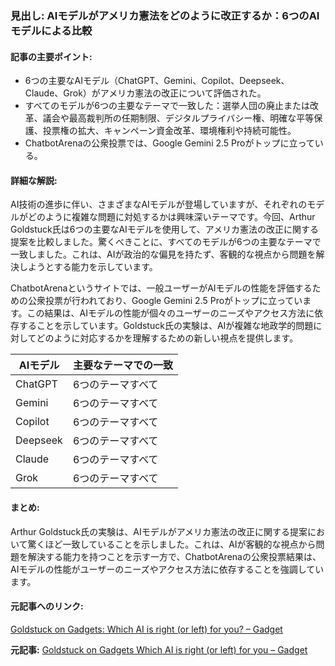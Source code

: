 ### 見出し: AIモデルがアメリカ憲法をどのように改正するか：6つのAIモデルによる比較

#### 記事の主要ポイント:
- 6つの主要なAIモデル（ChatGPT、Gemini、Copilot、Deepseek、Claude、Grok）がアメリカ憲法の改正について評価された。
- すべてのモデルが6つの主要なテーマで一致した：選挙人団の廃止または改革、議会や最高裁判所の任期制限、デジタルプライバシー権、明確な平等保護、投票権の拡大、キャンペーン資金改革、環境権利や持続可能性。
- ChatbotArenaの公衆投票では、Google Gemini 2.5 Proがトップに立っている。

#### 詳細な解説:
AI技術の進歩に伴い、さまざまなAIモデルが登場していますが、それぞれのモデルがどのように複雑な問題に対処するかは興味深いテーマです。今回、Arthur Goldstuck氏は6つの主要なAIモデルを使用して、アメリカ憲法の改正に関する提案を比較しました。驚くべきことに、すべてのモデルが6つの主要なテーマで一致しました。これは、AIが政治的な偏見を持たず、客観的な視点から問題を解決しようとする能力を示しています。

ChatbotArenaというサイトでは、一般ユーザーがAIモデルの性能を評価するための公衆投票が行われており、Google Gemini 2.5 Proがトップに立っています。この結果は、AIモデルの性能が個々のユーザーのニーズやアクセス方法に依存することを示しています。Goldstuck氏の実験は、AIが複雑な地政学的問題に対してどのように対応するかを理解するための新しい視点を提供します。

| AIモデル | 主要なテーマでの一致 |
|----------------|---------------------|
| ChatGPT | 6つのテーマすべて |
| Gemini | 6つのテーマすべて |
| Copilot | 6つのテーマすべて |
| Deepseek | 6つのテーマすべて |
| Claude | 6つのテーマすべて |
| Grok | 6つのテーマすべて |

#### まとめ:
Arthur Goldstuck氏の実験は、AIモデルがアメリカ憲法の改正に関する提案において驚くほど一致していることを示しました。これは、AIが客観的な視点から問題を解決する能力を持つことを示す一方で、ChatbotArenaの公衆投票結果は、AIモデルの性能がユーザーのニーズやアクセス方法に依存することを強調しています。

#### 元記事へのリンク:
[Goldstuck on Gadgets: Which AI is right (or left) for you? – Gadget](リンク先のURL)

**元記事:** [Goldstuck on Gadgets Which AI is right (or left) for you – Gadget](https://gadget.co.za/aichatgpt5microsoft6f/)